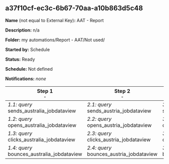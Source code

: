 ## a37f10cf-ec3c-6b67-70aa-a10b863d5c48

**Name** (not equal to External Key)**:** AAT - Report

**Description:** n/a

**Folder:** my automations/Report - AAT/Not used/

**Started by:** Schedule

**Status:** Ready

**Schedule:** Not defined

**Notifications:** _none_


| Step 1<br>_<small>-</small>_ | Step 2<br>_<small>-</small>_ | Step 3<br>_<small>-</small>_ | Step 4<br>_<small>-</small>_ | Step 5<br>_<small>-</small>_ | Step 6<br>_<small>-</small>_ | Step 7<br>_<small>-</small>_ | Step 8<br>_<small>-</small>_ | Step 9<br>_<small>-</small>_ | Step 10<br>_<small>-</small>_ |
| --- | --- | --- | --- | --- | --- | --- | --- | --- | --- |
| _1.1: query_<br>sends_australia_jobdataview | _2.1: query_<br>sends_austria_jobdataview | _3.1: query_<br>sends_canada_jobdataview | _4.1: query_<br>sends_china_jobdataview | _5.1: query_<br>sends_france_jobdataview | _6.1: query_<br>sends_germany_jobdataview | _7.1: query_<br>sends_italy_jobdataview | _8.1: query_<br>sends_japan_jobdataview | _9.1: query_<br>sends_spain_jobdataview | _10.1: query_<br>sends_uk_jobdataview |
| _1.2: query_<br>opens_australia_jobdataview | _2.2: query_<br>opens_austria_jobdataview | _3.2: query_<br>opens_canada_jobdataview | _4.2: query_<br>opens_china_jobdataview | _5.2: query_<br>opens_france_jobdataview | _6.2: query_<br>opens_germany_jobdataview | _7.2: query_<br>opens_italy_jobdataview | _8.2: query_<br>opens_japan_jobdataview | _9.2: query_<br>opens_spain_jobdataview | _10.2: query_<br>opens_uk_jobdataview |
| _1.3: query_<br>clicks_australia_jobdataview | _2.3: query_<br>clicks_austria_jobdataview | _3.3: query_<br>clicks_canada_jobdataview | _4.3: query_<br>clicks_china_jobdataview | _5.3: query_<br>clicks_france_jobdataview | _6.3: query_<br>clicks_germany_jobdataview | _7.3: query_<br>clicks_italy_jobdataview | _8.3: query_<br>clicks_japan_jobdataview | _9.3: query_<br>clicks_spain_jobdataview | _10.3: query_<br>clicks_uk_jobdataview |
| _1.4: query_<br>bounces_australia_jobdataview | _2.4: query_<br>bounces_austria_jobdataview | _3.4: query_<br>bounces_canada_jobdataview | _4.4: query_<br>bounces_china_jobdataview | _5.4: query_<br>bounces_france_jobdataview | _6.4: query_<br>bounces_germany_jobdataview | _7.4: query_<br>bounces_italy_jobdataview | _8.4: query_<br>bounces_japan_jobdataview | _9.4: query_<br>bounces_spain_jobdataview | _10.4: query_<br>bounces_uk_jobdataview |
